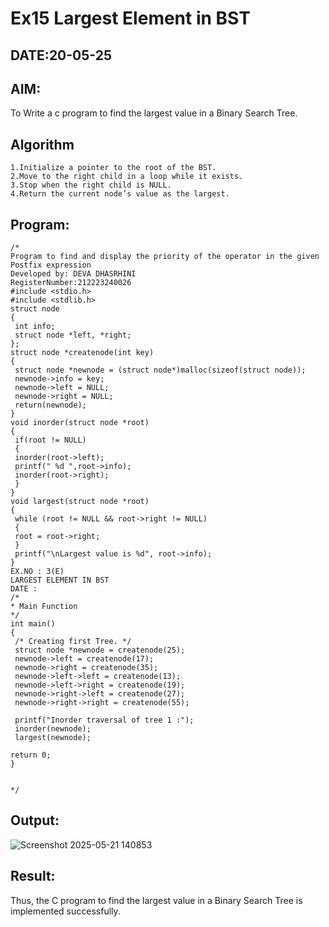# Ex15 Largest Element in BST
## DATE:20-05-25
## AIM:
To Write a c program to find the largest value in a Binary Search Tree.

## Algorithm
```
1.Initialize a pointer to the root of the BST.
2.Move to the right child in a loop while it exists.
3.Stop when the right child is NULL.
4.Return the current node’s value as the largest.
```   

## Program:
```
/*
Program to find and display the priority of the operator in the given Postfix expression
Developed by: DEVA DHASRHINI
RegisterNumber:212223240026
#include <stdio.h>
#include <stdlib.h>
struct node
{
 int info;
 struct node *left, *right;
};
struct node *createnode(int key)
{
 struct node *newnode = (struct node*)malloc(sizeof(struct node));
 newnode->info = key;
 newnode->left = NULL;
 newnode->right = NULL;
 return(newnode);
}
void inorder(struct node *root)
{
 if(root != NULL)
 {
 inorder(root->left);
 printf(" %d ",root->info);
 inorder(root->right);
 }
}
void largest(struct node *root)
{
 while (root != NULL && root->right != NULL)
 {
 root = root->right;
 }
 printf("\nLargest value is %d", root->info);
}
EX.NO : 3(E)
LARGEST ELEMENT IN BST
DATE :
/*
* Main Function
*/
int main()
{
 /* Creating first Tree. */
 struct node *newnode = createnode(25);
 newnode->left = createnode(17);
 newnode->right = createnode(35);
 newnode->left->left = createnode(13);
 newnode->left->right = createnode(19);
 newnode->right->left = createnode(27);
 newnode->right->right = createnode(55);

 printf("Inorder traversal of tree 1 :");
 inorder(newnode);
 largest(newnode);

return 0;
}


*/
```

## Output:
![Screenshot 2025-05-21 140853](https://github.com/user-attachments/assets/cc3127f8-5289-4013-9e88-f2c840bae749)



## Result:
Thus, the C program to find the largest value in a Binary Search Tree is implemented successfully.
